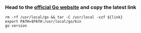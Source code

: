 
### Head to the [official Go website](https://go.dev/doc/install) and copy the latest link

    rm -rf /usr/local/go && tar -C /usr/local -xzf ${link}
    export PATH=$PATH:/usr/local/go/bin
    go version